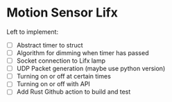 # Motion Sensor Lifx

Left to implement:

- [ ] Abstract timer to struct
- [ ] Algorithm for dimming when timer has passed
- [ ] Socket connection to Lifx lamp
- [ ] UDP Packet generation (maybe use python version)
- [ ] Turning on or off at certain times
- [ ] Turning on or off with API
- [ ] Add Rust Github action to build and test
